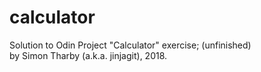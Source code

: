 # calculator

Solution to Odin Project "Calculator" exercise; (unfinished)  
by Simon Tharby (a.k.a. jinjagit), 2018.  
